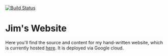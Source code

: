 [![Build Status](https://travis-ci.com/jimbarrett27/website.svg?branch=main)](https://travis-ci.com/jimbarrett27/website)

# Jim's Website

Here you'll find the source and content for my hand-written website, which is currently hosted [here](https://www.jimbarrett.co.uk). It is deployed via Google cloud.
